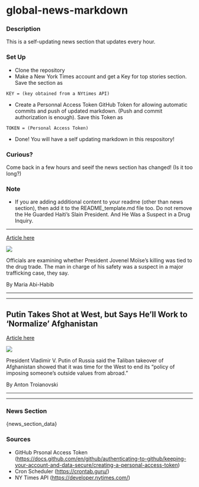 # global-news-markdown

### Description 
This is a self-updating news section that updates every hour.

### Set Up 
* Clone the repository
* Make a New York Times account and get a Key for top stories section. Save the section as 
 ```
 KEY = (key obtained from a NYtimes API)
 ```
*  Create a Personnal Access Token GitHub Token for allowing automatic commits and push of updated markdown. (Push and commit authorization is enough). Save this Token as 
```
TOKEN = (Personal Access Token)
```
* Done! You will have a self updating markdown in this respository!

### Curious?
Come back in a few hours and seeif the news section has changed! (Is it too long?)

### Note
* If you are adding additional content to your readme (other than news section), then add it to the README_template.md file too. Do not remove the He Guarded Haiti’s Slain President. And He Was a Suspect in a Drug Inquiry.
---------------------------------------------------------------------------

[Article here](https://www.nytimes.com/2021/08/21/world/americas/haiti-president-assassination-drugs.html)

[![](https://static01.nyt.com/images/2021/08/21/world/21Haiti-DEA7/merlin_162323280_9bee066c-245a-4929-a496-61a22b33b848-superJumbo.jpg)](https://www.nytimes.com/2021/08/21/world/americas/haiti-president-assassination-drugs.html)

Officials are examining whether President Jovenel Moïse’s killing was tied to the drug trade. The man in charge of his safety was a suspect in a major trafficking case, they say.

By Maria Abi-Habib

* * *

* * *

Putin Takes Shot at West, but Says He’ll Work to ‘Normalize’ Afghanistan
------------------------------------------------------------------------

[Article here](https://www.nytimes.com/2021/08/20/world/europe/putin-afghanistan-merkel.html)

[![](https://static01.nyt.com/images/2021/08/20/world/20RUSSIA-GERMANY1/merlin_193473576_f6840bd4-b8ef-4ce0-8f14-61d1bbd0b5c1-superJumbo.jpg)](https://www.nytimes.com/2021/08/20/world/europe/putin-afghanistan-merkel.html)

President Vladimir V. Putin of Russia said the Taliban takeover of Afghanistan showed that it was time for the West to end its “policy of imposing someone’s outside values from abroad.”

By Anton Troianovski

* * *

* * *

### News Section 
{news_section_data}


### Sources 
* GitHub Prsonal Access Token (https://docs.github.com/en/github/authenticating-to-github/keeping-your-account-and-data-secure/creating-a-personal-access-token)
* Cron Scheduler (https://crontab.guru/)
* NY Times API (https://developer.nytimes.com/)
